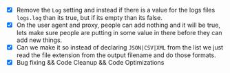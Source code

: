 
- [x] Remove the `Log` setting and instead if there is a value for the logs files `logs.log` than its true, but if its empty than its false.
- [x] On the user agent and proxy, people can add nothing and it will be true, lets make sure people are putting in some value in there before they can add new things.
- [x] Can we make it so instead of declaring `JSON|CSV|XML` from the list we just read the file extension from the output filename and do those formats.
- [x] Bug fixing && Code Cleanup && Code Optimizations
